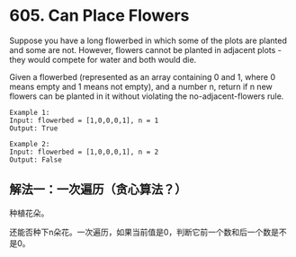 # 605. Can Place Flowers

Suppose you have a long flowerbed in which some of the plots are planted and some are not. However, flowers cannot be planted in adjacent plots - they would compete for water and both would die.

Given a flowerbed (represented as an array containing 0 and 1, where 0 means empty and 1 means not empty), and a number n, return if n new flowers can be planted in it without violating the no-adjacent-flowers rule.
```
Example 1:
Input: flowerbed = [1,0,0,0,1], n = 1
Output: True
```
```
Example 2:
Input: flowerbed = [1,0,0,0,1], n = 2
Output: False
```
## 解法一：一次遍历（贪心算法？）

种植花朵。

还能否种下n朵花。一次遍历，如果当前值是0，判断它前一个数和后一个数是不是0。